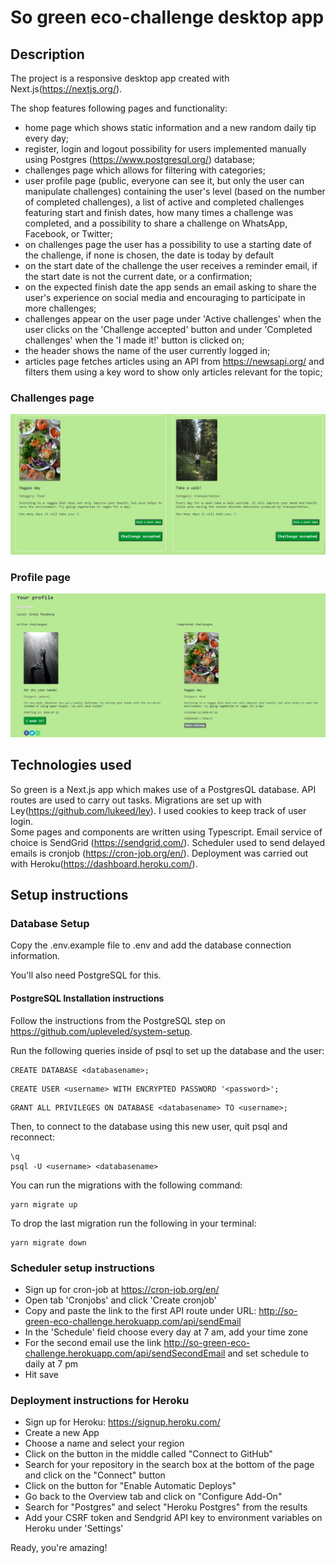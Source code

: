 # So green eco-challenge desktop app

## Description

The project is a responsive desktop app created with Next.js(https://nextjs.org/).

The shop features following pages and functionality:

- home page which shows static information and a new random daily tip every day;
- register, login and logout possibility for users implemented manually using Postgres (https://www.postgresql.org/) database;
- challenges page which allows for filtering with categories;
- user profile page (public, everyone can see it, but only the user can manipulate challenges) containing the user's level (based on the number of completed challenges), a list of active and completed challenges featuring start and finish dates, how many times a challenge was completed, and a possibility to share a challenge on WhatsApp, Facebook, or Twitter;
- on challenges page the user has a possibility to use a starting date of the challenge, if none is chosen, the date is today by default
- on the start date of the challenge the user receives a reminder email, if the start date is not the current date, or a confirmation;
- on the expected finish date the app sends an email asking to share the user's experience on social media and encouraging to participate in more challenges;
- challenges appear on the user page under 'Active challenges' when the user clicks on the 'Challenge accepted' button and under 'Completed challenges' when the 'I made it!' button is clicked on;
- the header shows the name of the user currently logged in;
- articles page fetches articles using an API from https://newsapi.org/ and filters them using a key word to show only articles relevant for the topic;

### Challenges page

<img src="/public/screenshot1.png" width="700">

### Profile page

<img src="/public/screenshot2.png" width="700">

## Technologies used

So green is a Next.js app which makes use of a PostgresQL database.
API routes are used to carry out tasks.
Migrations are set up with Ley(https://github.com/lukeed/ley).
I used cookies to keep track of user login.  
Some pages and components are written using Typescript.
Email service of choice is SendGrid (https://sendgrid.com/).
Scheduler used to send delayed emails is cronjob (https://cron-job.org/en/).
Deployment was carried out with Heroku(https://dashboard.heroku.com/).

## Setup instructions

### Database Setup

Copy the .env.example file to .env and add the database connection information.

You'll also need PostgreSQL for this.

#### PostgreSQL Installation instructions

Follow the instructions from the PostgreSQL step on https://github.com/upleveled/system-setup.

Run the following queries inside of psql to set up the database and the user:

```
CREATE DATABASE <databasename>;
```

```
CREATE USER <username> WITH ENCRYPTED PASSWORD '<password>';
```

```
GRANT ALL PRIVILEGES ON DATABASE <databasename> TO <username>;
```

Then, to connect to the database using this new user, quit psql and reconnect:

```
\q
psql -U <username> <databasename>
```

You can run the migrations with the following command:

```
yarn migrate up
```

To drop the last migration run the following in your terminal:

```
yarn migrate down
```

### Scheduler setup instructions

- Sign up for cron-job at https://cron-job.org/en/
- Open tab 'Cronjobs' and click 'Create cronjob'
- Copy and paste the link to the first API route under URL: http://so-green-eco-challenge.herokuapp.com/api/sendEmail
- In the 'Schedule' field choose every day at 7 am, add your time zone
- For the second email use the link http://so-green-eco-challenge.herokuapp.com/api/sendSecondEmail and set schedule to daily at 7 pm
- Hit save

### Deployment instructions for Heroku

- Sign up for Heroku: https://signup.heroku.com/
- Create a new App
- Choose a name and select your region
- Click on the button in the middle called "Connect to GitHub"
- Search for your repository in the search box at the bottom of the page and click on the "Connect" button
- Click on the button for "Enable Automatic Deploys"
- Go back to the Overview tab and click on "Configure Add-On"
- Search for "Postgres" and select "Heroku Postgres" from the results
- Add your CSRF token and Sendgrid API key to environment variables on Heroku under 'Settings'

Ready, you're amazing!

